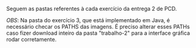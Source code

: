 Seguem as pastas referentes à cada exercício da entrega 2 de PCD.

*OBS*: Na pasta do exercício 3, que está implementado em Java, é necessário checar os PATHS das imagens. É preciso alterar esses PATHs caso fizer download inteiro da pasta "trabalho-2" para a interface gráfica rodar corretamente. 
